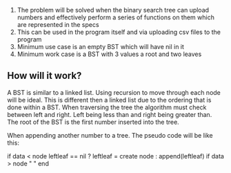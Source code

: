 1. The problem will be solved when the binary search tree can upload numbers
and effectively perform a series of functions on them which are represented in
the specs
2. This can be used in the program itself and via uploading csv files to the
program
3. Minimum use case is an empty BST which will have nil in it
4. Minimum work case is a BST with 3 values a root and two leaves

How will it work?
------------
A BST is similar to a linked list. Using recursion to move through each node will
be ideal. This is different then a linked list due to the ordering that is done
within a BST. When traversing the tree the algorithm must check between left and
right. Left being less than and right being greater than. The root of the BST is
the first number inserted into the tree.

When appending another number to a tree. The pseudo code will be like this:

if data < node
   leftleaf == nil ? leftleaf = create node : append(leftleaf)
if data > node
  " "
end
